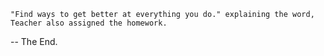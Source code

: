     "Find ways to get better at everything you do." explaining the word, Teacher also assigned the homework.

-- The End.